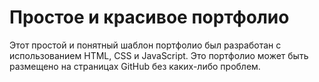# Простое и красивое портфолио
Этот простой и понятный шаблон портфолио был разработан с использованием HTML, CSS и JavaScript. Это портфолио может быть размещено на страницах GitHub без каких-либо проблем.
